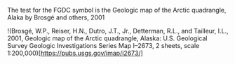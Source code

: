 The test for the FGDC symbol is the Geologic map of the Arctic quadrangle, Alaka by Brosgé and others, 2001


!(Brosgé, W.P., Reiser, H.N., Dutro, J.T., Jr., Detterman, R.L., and Tailleur, I.L., 2001, Geologic map of the Arctic quadrangle, Alaska: U.S. Geological Survey Geologic Investigations Series Map I–2673, 2 sheets, scale 1:200,000)[https://pubs.usgs.gov/imap/i2673/]



